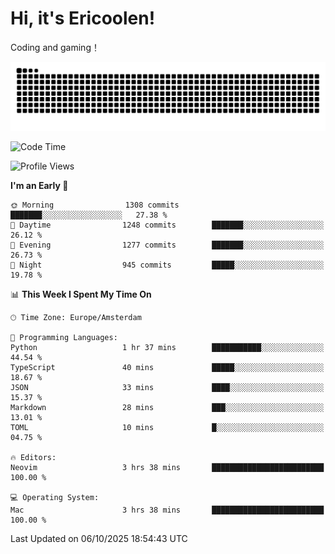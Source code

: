 # Hi, it's Ericoolen!
Coding and gaming！

<picture>
  <source media="(prefers-color-scheme: dark)" srcset="https://raw.githubusercontent.com/Eric-Song-Nop/Eric-Song-Nop/output/github-contribution-grid-snake-dark.svg">
  <source media="(prefers-color-scheme: light)" srcset="https://raw.githubusercontent.com/Eric-Song-Nop/Eric-Song-Nop/output/github-contribution-grid-snake.svg">
  <img alt="github contribution grid snake animation" src="https://raw.githubusercontent.com/Eric-Song-Nop/Eric-Song-Nop/output/github-contribution-grid-snake.svg">
</picture>

<!--START_SECTION:waka-->
![Code Time](http://img.shields.io/badge/Code%20Time-1%2C930%20hrs%209%20mins-blue)

![Profile Views](http://img.shields.io/badge/Profile%20Views-4-blue)

**I'm an Early 🐤** 

```text
🌞 Morning                1308 commits        ███████░░░░░░░░░░░░░░░░░░   27.38 % 
🌆 Daytime                1248 commits        ███████░░░░░░░░░░░░░░░░░░   26.12 % 
🌃 Evening                1277 commits        ███████░░░░░░░░░░░░░░░░░░   26.73 % 
🌙 Night                  945 commits         █████░░░░░░░░░░░░░░░░░░░░   19.78 % 
```


📊 **This Week I Spent My Time On** 

```text
🕑︎ Time Zone: Europe/Amsterdam

💬 Programming Languages: 
Python                   1 hr 37 mins        ███████████░░░░░░░░░░░░░░   44.54 % 
TypeScript               40 mins             █████░░░░░░░░░░░░░░░░░░░░   18.67 % 
JSON                     33 mins             ████░░░░░░░░░░░░░░░░░░░░░   15.37 % 
Markdown                 28 mins             ███░░░░░░░░░░░░░░░░░░░░░░   13.01 % 
TOML                     10 mins             █░░░░░░░░░░░░░░░░░░░░░░░░   04.75 % 

🔥 Editors: 
Neovim                   3 hrs 38 mins       █████████████████████████   100.00 % 

💻 Operating System: 
Mac                      3 hrs 38 mins       █████████████████████████   100.00 % 
```


 Last Updated on 06/10/2025 18:54:43 UTC
<!--END_SECTION:waka-->
